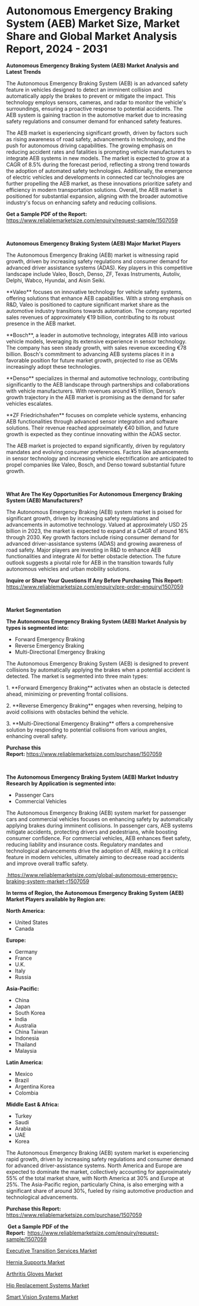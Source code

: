 <p><h1>Autonomous Emergency Braking System (AEB) Market Size, Market Share and Global Market Analysis Report, 2024 - 2031</h1></p><p><strong>Autonomous Emergency Braking System (AEB) Market Analysis and Latest Trends</strong></p>
<p><p>The Autonomous Emergency Braking System (AEB) is an advanced safety feature in vehicles designed to detect an imminent collision and automatically apply the brakes to prevent or mitigate the impact. This technology employs sensors, cameras, and radar to monitor the vehicle's surroundings, ensuring a proactive response to potential accidents. The AEB system is gaining traction in the automotive market due to increasing safety regulations and consumer demand for enhanced safety features.</p><p>The AEB market is experiencing significant growth, driven by factors such as rising awareness of road safety, advancements in technology, and the push for autonomous driving capabilities. The growing emphasis on reducing accident rates and fatalities is prompting vehicle manufacturers to integrate AEB systems in new models. The market is expected to grow at a CAGR of 8.5% during the forecast period, reflecting a strong trend towards the adoption of automated safety technologies. Additionally, the emergence of electric vehicles and developments in connected car technologies are further propelling the AEB market, as these innovations prioritize safety and efficiency in modern transportation solutions. Overall, the AEB market is positioned for substantial expansion, aligning with the broader automotive industry's focus on enhancing safety and reducing collisions.</p></p>
<p><strong>Get a Sample PDF of the Report:&nbsp;</strong> <a href="https://www.reliablemarketsize.com/enquiry/request-sample/1507059?utm_campaign=1939&utm_medium=2&utm_source=Github&utm_content=ia&utm_term=27122024&utm_id=autonomous-emergency-braking-system-aeb">https://www.reliablemarketsize.com/enquiry/request-sample/1507059</a></p>
<p>&nbsp;</p>
<p><strong>Autonomous Emergency Braking System (AEB) Major Market Players</strong></p>
<p><p>The Autonomous Emergency Braking (AEB) market is witnessing rapid growth, driven by increasing safety regulations and consumer demand for advanced driver assistance systems (ADAS). Key players in this competitive landscape include Valeo, Bosch, Denso, ZF, Texas Instruments, Autoliv, Delphi, Wabco, Hyundai, and Aisin Seiki.</p><p>**Valeo** focuses on innovative technology for vehicle safety systems, offering solutions that enhance AEB capabilities. With a strong emphasis on R&D, Valeo is positioned to capture significant market share as the automotive industry transitions towards automation. The company reported sales revenues of approximately €19 billion, contributing to its robust presence in the AEB market.</p><p>**Bosch**, a leader in automotive technology, integrates AEB into various vehicle models, leveraging its extensive experience in sensor technology. The company has seen steady growth, with sales revenue exceeding €78 billion. Bosch's commitment to advancing AEB systems places it in a favorable position for future market growth, projected to rise as OEMs increasingly adopt these technologies.</p><p>**Denso** specializes in thermal and automotive technology, contributing significantly to the AEB landscape through partnerships and collaborations with vehicle manufacturers. With revenues around ¥5 trillion, Denso’s growth trajectory in the AEB market is promising as the demand for safer vehicles escalates.</p><p>**ZF Friedrichshafen** focuses on complete vehicle systems, enhancing AEB functionalities through advanced sensor integration and software solutions. Their revenue reached approximately €40 billion, and future growth is expected as they continue innovating within the ADAS sector.</p><p>The AEB market is projected to expand significantly, driven by regulatory mandates and evolving consumer preferences. Factors like advancements in sensor technology and increasing vehicle electrification are anticipated to propel companies like Valeo, Bosch, and Denso toward substantial future growth.</p></p>
<p>&nbsp;</p>
<p><strong>What Are The Key Opportunities For Autonomous Emergency Braking System (AEB) Manufacturers?</strong></p>
<p><p>The Autonomous Emergency Braking (AEB) system market is poised for significant growth, driven by increasing safety regulations and advancements in automotive technology. Valued at approximately USD 25 billion in 2023, the market is expected to expand at a CAGR of around 16% through 2030. Key growth factors include rising consumer demand for advanced driver-assistance systems (ADAS) and growing awareness of road safety. Major players are investing in R&D to enhance AEB functionalities and integrate AI for better obstacle detection. The future outlook suggests a pivotal role for AEB in the transition towards fully autonomous vehicles and urban mobility solutions.</p></p>
<p><strong>Inquire or Share Your Questions If Any Before Purchasing This Report:</strong> <a href="https://www.reliablemarketsize.com/enquiry/pre-order-enquiry/1507059?utm_campaign=1939&utm_medium=2&utm_source=Github&utm_content=ia&utm_term=27122024&utm_id=autonomous-emergency-braking-system-aeb">https://www.reliablemarketsize.com/enquiry/pre-order-enquiry/1507059</a></p>
<p>&nbsp;</p>
<p><strong>Market Segmentation</strong></p>
<p><strong>The Autonomous Emergency Braking System (AEB) Market Analysis by types is segmented into:</strong></p>
<p><ul><li>Forward Emergency Braking</li><li>Reverse Emergency Braking</li><li>Multi-Directional Emergency Braking</li></ul></p>
<p><p>The Autonomous Emergency Braking System (AEB) is designed to prevent collisions by automatically applying the brakes when a potential accident is detected. The market is segmented into three main types: </p><p>1. **Forward Emergency Braking** activates when an obstacle is detected ahead, minimizing or preventing frontal collisions. </p><p>2. **Reverse Emergency Braking** engages when reversing, helping to avoid collisions with obstacles behind the vehicle. </p><p>3. **Multi-Directional Emergency Braking** offers a comprehensive solution by responding to potential collisions from various angles, enhancing overall safety.</p></p>
<p><strong>Purchase this Report:&nbsp;</strong><a href="https://www.reliablemarketsize.com/purchase/1507059?utm_campaign=1939&utm_medium=2&utm_source=Github&utm_content=ia&utm_term=27122024&utm_id=autonomous-emergency-braking-system-aeb">https://www.reliablemarketsize.com/purchase/1507059</a></p>
<p>&nbsp;</p>
<p><strong>The Autonomous Emergency Braking System (AEB) Market Industry Research by Application is segmented into:</strong></p>
<p><ul><li>Passenger Cars</li><li>Commercial Vehicles</li></ul></p>
<p><p>The Autonomous Emergency Braking (AEB) system market for passenger cars and commercial vehicles focuses on enhancing safety by automatically applying brakes during imminent collisions. In passenger cars, AEB systems mitigate accidents, protecting drivers and pedestrians, while boosting consumer confidence. For commercial vehicles, AEB enhances fleet safety, reducing liability and insurance costs. Regulatory mandates and technological advancements drive the adoption of AEB, making it a critical feature in modern vehicles, ultimately aiming to decrease road accidents and improve overall traffic safety.</p></p>
<p><a href="https://www.reliablemarketsize.com/global-autonomous-emergency-braking-system-market-r1507059?utm_campaign=1939&utm_medium=2&utm_source=Github&utm_content=ia&utm_term=27122024&utm_id=autonomous-emergency-braking-system-aeb">&nbsp;https://www.reliablemarketsize.com/global-autonomous-emergency-braking-system-market-r1507059</a></p>
<p><strong>In terms of Region, the Autonomous Emergency Braking System (AEB) Market Players available by Region are:</strong></p>
<p>
    <p> <strong> North America: </strong>
        <ul>
            <li>United States</li>
            <li>Canada</li>
        </ul>
        </p> 
    <p> <strong> Europe: </strong>
        <ul>
            <li>Germany</li>
            <li>France</li>
            <li>U.K.</li>
            <li>Italy</li>
            <li>Russia</li>
        </ul>
        </p> 
    <p> <strong> Asia-Pacific: </strong>
        <ul>
            <li>China</li>
            <li>Japan</li>
            <li>South Korea</li>
            <li>India</li>
            <li>Australia</li>
            <li>China Taiwan</li>
            <li>Indonesia</li>
            <li>Thailand</li>
            <li>Malaysia</li>
        </ul>
        </p> 
    <p> <strong> Latin America: </strong>
        <ul>
            <li>Mexico</li>
            <li>Brazil</li>
            <li>Argentina Korea</li>
            <li>Colombia</li>
        </ul>
        </p> 
    <p> <strong> Middle East & Africa: </strong>
        <ul>
            <li>Turkey</li>
            <li>Saudi</li>
            <li>Arabia</li>
            <li>UAE</li>
            <li>Korea</li>
        </ul>
    </p>
    </p>
<p><p>The Autonomous Emergency Braking (AEB) system market is experiencing rapid growth, driven by increasing safety regulations and consumer demand for advanced driver-assistance systems. North America and Europe are expected to dominate the market, collectively accounting for approximately 55% of the total market share, with North America at 30% and Europe at 25%. The Asia-Pacific region, particularly China, is also emerging with a significant share of around 30%, fueled by rising automotive production and technological advancements.</p></p>
<p><strong>Purchase this Report: </strong><a href="https://www.reliablemarketsize.com/purchase/1507059?utm_campaign=1939&utm_medium=2&utm_source=Github&utm_content=ia&utm_term=27122024&utm_id=autonomous-emergency-braking-system-aeb">https://www.reliablemarketsize.com/purchase/1507059</a></p>
<p>&nbsp;<strong>Get a Sample PDF of the Report:&nbsp;&nbsp;</strong><a href="https://www.reliablemarketsize.com/enquiry/request-sample/1507059?utm_campaign=1939&utm_medium=2&utm_source=Github&utm_content=ia&utm_term=27122024&utm_id=autonomous-emergency-braking-system-aeb">https://www.reliablemarketsize.com/enquiry/request-sample/1507059</a></p>
<p><strong></strong></p>
<p><p><a href="https://www.linkedin.com/pulse/acomprehensive-analysis-onthe-sizedynamicsand-expected-development-hd8jc?utm_campaign=1939&utm_medium=2&utm_source=Github&utm_content=ia&utm_term=27122024&utm_id=autonomous-emergency-braking-system-aeb">Executive Transition Services Market</a></p><p><a href="https://www.linkedin.com/pulse/global-hernia-supports-market-analysis-forecast-5-cagr-projected-xyuvf?utm_campaign=1939&utm_medium=2&utm_source=Github&utm_content=ia&utm_term=27122024&utm_id=autonomous-emergency-braking-system-aeb">Hernia Supports Market</a></p><p><a href="https://www.linkedin.com/pulse/comprehend-arthritis-gloves-market-size-growing-cagr-67-h9gde?utm_campaign=1939&utm_medium=2&utm_source=Github&utm_content=ia&utm_term=27122024&utm_id=autonomous-emergency-braking-system-aeb">Arthritis Gloves Market</a></p><p><a href="https://www.linkedin.com/pulse/hip-replacement-systems-landscape-product-spectrum-market-trajectories-9x1df?utm_campaign=1939&utm_medium=2&utm_source=Github&utm_content=ia&utm_term=27122024&utm_id=autonomous-emergency-braking-system-aeb">Hip Replacement Systems Market</a></p><p><a href="https://www.linkedin.com/pulse/emerging-opportunities-challenges-global-smart-vision-systems-4ubuc?utm_campaign=1939&utm_medium=2&utm_source=Github&utm_content=ia&utm_term=27122024&utm_id=autonomous-emergency-braking-system-aeb">Smart Vision Systems Market</a></p></p>